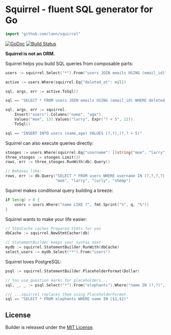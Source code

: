 # Squirrel - fluent SQL generator for Go

```go
import "github.com/lann/squirrel"
```

[![GoDoc](https://godoc.org/github.com/lann/squirrel?status.png)](https://godoc.org/github.com/lann/squirrel)
[![Build Status](https://travis-ci.org/lann/squirrel.png?branch=master)](https://travis-ci.org/lann/squirrel)

**Squirrel is not an ORM.**

Squirrel helps you build SQL queries from composable parts:

```go
users := squirrel.Select("*").From("users JOIN emails USING (email_id)")

active := users.Where(squirrel.Eq{"deleted_at": nil})

sql, args, err := active.ToSql()

sql == "SELECT * FROM users JOIN emails USING (email_id) WHERE deleted_at IS NULL"
```

```go
sql, args, err := squirrel.
    Insert("users").Columns("name", "age").
    Values("moe", 13).Values("larry", Expr("? + 5", 12)).
    ToSql()

sql == "INSERT INTO users (name,age) VALUES (?,?),(?,? + 5)"
```

Squirrel can also execute queries directly:

```go
stooges := users.Where(squirrel.Eq{"username": []string{"moe", "larry", "curly", "shemp"}})
three_stooges := stooges.Limit(3)
rows, err := three_stooges.RunWith(db).Query()

// Behaves like:
rows, err := db.Query("SELECT * FROM users WHERE username IN (?,?,?,?) LIMIT 3",
                      "moe", "larry", "curly", "shemp")
```

Squirrel makes conditional query building a breeze:

```go
if len(q) > 0 {
    users = users.Where("name LIKE ?", fmt.Sprint("%", q, "%"))
}
```

Squirrel wants to make your life easier:

```go
// StmtCache caches Prepared Stmts for you
dbCache := squirrel.NewStmtCacher(db)

// StatementBuilder keeps your syntax neat
mydb := squirrel.StatementBuilder.RunWith(dbCache)
select_users := mydb.Select("*").From("users")
```

Squirrel loves PostgreSQL:

```go
psql := squirrel.StatementBuilder.PlaceholderFormat(Dollar)

// You use question marks for placeholders...
sql, _, _ := psql.Select("*").From("elephants").Where("name IN (?,?)", "Dumbo", "Verna")

/// ...squirrel replaces them using PlaceholderFormat.
sql == "SELECT * FROM elephants WHERE name IN ($1,$2)"
```

## License

Builder is released under the
[MIT License](http://www.opensource.org/licenses/MIT).
